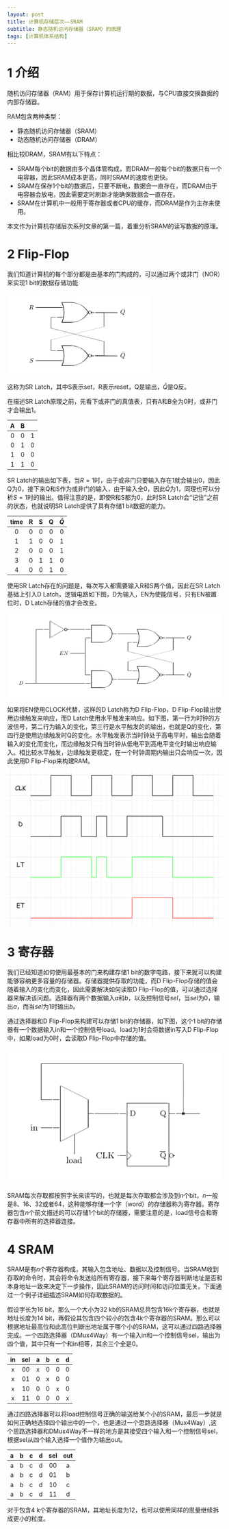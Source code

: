 ```yaml
---
layout: post
title: 计算机存储层次——SRAM
subtitle: 静态随机访问存储器（SRAM）的原理
tags: [计算机体系结构]
---
```


# 1 介绍

随机访问存储器（RAM）用于保存计算机运行期的数据，与CPU直接交换数据的内部存储器。

RAM包含两种类型：

- 静态随机访问存储器（SRAM）
- 动态随机访问存储器（DRAM）

相比较DRAM，SRAM有以下特点：

- SRAM每个bit的数据由多个晶体管构成，而DRAM一般每个bit的数据只有一个电容器，因此SRAM成本更高，同时SRAM的速度也更快。
- SRAM在保存1个bit的数据后，只要不断电，数据会一直存在，而DRAM由于电容器会放电，因此需要定时刷新才能确保数据会一直存在。
- SRAM在计算机中一般用于寄存器或者CPU的缓存，而DRAM是作为主存来使用。

本文作为计算机存储层次系列文章的第一篇，着重分析SRAM的读写数据的原理。

# 2 Flip-Flop

我们知道计算机的每个部分都是由基本的门构成的，可以通过两个或非门（NOR）来实现1 bit的数据存储功能

![SR Latch](/assets/memory_hierarchy/SR-latch.png)

这称为SR Latch，其中S表示set，R表示reset，Q是输出，$\bar{Q}$是Q反。

在描述SR Latch原理之前，先看下或非门的真值表，只有A和B全为0时，或非门才会输出1。

|A|B||
|:-:|:-:|:-:|
|0|0|1|
|0|1|0|
|1|0|0|
|1|1|0|

SR Latch的输出如下表，当$R=1$时，由于或非门只要输入存在1就会输出0，因此Q为0，接下来Q和S作为或非门的输入，由于输入全0，因此$\bar{Q}$为1，同理也可以分析$S=1$时的输出。值得注意的是，即使R和S都为0，此时SR Latch会“记住”之前的状态，也就说明SR Latch提供了具有存储1 bit数据的能力。

|time|R|S|Q|$\bar{Q}$|
|:-:|:-:|:-:|:-:|:-:|
|0|0|0|0|0|
|1|1|0|0|1|
|2|0|0|0|1|
|3|0|1|1|0|
|4|0|0|1|0|

使用SR Latch存在的问题是，每次写入都需要输入R和S两个值，因此在SR Latch基础上引入D Latch，逻辑电路如下图，D为输入，EN为使能信号，只有EN被置位时，D Latch存储的值才会改变。

![D Latch](/assets/memory_hierarchy/D-latch.png)

如果将EN使用CLOCK代替，这样的D Latch称为D Flip-Flop，D Flip-Flop输出使用边缘触发来响应，而D Latch使用水平触发来响应。如下图，第一行为时钟的方波信号，第二行为输入的变化，第三行是水平触发的的输出，也就是Q的变化，第四行是使用边缘触发时Q的变化。水平触发表示当时钟处于高电平时，输出会随着输入的变化而变化，而边缘触发只有当时钟从低电平到高电平变化时输出响应输入。相比较水平触发，边缘触发更稳定，在一个时钟周期内输出只会响应一次，因此使用D Flip-Flop来构建RAM。

![](/assets/memory_hierarchy/D-Flip-Flop.png)

# 3 寄存器

我们已经知道如何使用最基本的门来构建存储1 bit的数字电路，接下来就可以构建能够容纳更多容量的存储器。存储器提供存取的功能，而D Flip-Flop存储的值会随着输入的变化而变化，因此需要解决如何读取D Flip-Flop的值，可以通过选择器来解决该问题。选择器有两个数据输入$a$和$b$，以及控制信号$sel$，当$sel$为0，输出$a$，而当$sel$为1时输出$b$。

通过选择器和D Flip-Flop来构建可以存储1 bit的存储器，如下图，这个1 bit的存储器有一个数据输入$\mathrm{in}$和一个控制信号$\mathrm{load}$。$\mathrm{load}$为1时会将数据$\mathrm{in}$写入D Flip-Flop中，如果$\mathrm{load}$为0时，会读取D Flip-Flop中存储的值。

![bit](/assets/memory_hierarchy/bit.png)

SRAM每次存取都按照字长来读写的，也就是每次存取都会涉及到$n$个bit，$n$一般是8、16、32或者64，这种能够存储一个字（word）的存储器称为寄存器。寄存器包含$n$个前文描述的可以存储1个bit的存储器，需要注意的是，$\mathrm{load}$信号会和寄存器中所有的选择器连接。

# 4 SRAM
SRAM是有$n$个寄存器构成，其输入包含地址、数据以及控制信号。当SRAM收到存取的命令时，其会将命令发送给所有寄存器，接下来每个寄存器判断地址是否和本身地址一致来决定下一步操作，因此SRAM的访问时间和访问位置无关。下面通过一个例子详细描述SRAM如何存取数据的。

假设字长为16 bit，那么一个大小为32 kb的SRAM总共包含16k个寄存器，也就是地址长度为14 bit，再假设其包含四个较小的包含4k个寄存器的SRAM。那么可以根据地址最高位和此高位判断出地址属于哪个小的SRAM，这可以通过四路选择器完成。一个四路选择器（DMux4Way）有一个输入$\mathrm{in}$和一个控制信号$\mathrm{sel}$，输出为四个值，其中只有一个和$\mathrm{in}$相等，其余三个全是0。

|$\mathrm{in}$|$\mathrm{sel}$|$\mathrm{a}$|$\mathrm{b}$|$\mathrm{c}$|$\mathrm{d}$|
|:-:|:-:|:-:|:-:|:-:|:-:|
|$\mathrm{x}$|00|$\mathrm{x}$|0|0|0|
|$\mathrm{x}$|01|0|$\mathrm{x}$|0|0|
|$\mathrm{x}$|10|0|0|$\mathrm{x}$|0|
|$\mathrm{x}$|11|0|0|0|$\mathrm{x}$|

通过四路选择器可以将$\mathrm{load}$控制信号正确的输送给某个小的SRAM，最后一步就是如何正确地选择四个输出中的一个，也是通过一个思路选择器（Mux4Way）,这个思路选择器和DMux4Way不一样的地方是其接受四个输入和一个控制信号$\mathrm{sel}$，根据$\mathrm{sel}$从四个输入选择一个值作为输出$\mathrm{out}$。

|$\mathrm{a}$|$\mathrm{b}$|$\mathrm{c}$|$\mathrm{d}$|$\mathrm{sel}$|$\mathrm{out}$|
|:-:|:-:|:-:|:-:|:-:|:-:|
|$\mathrm{a}$|$\mathrm{b}$|$\mathrm{c}$|$\mathrm{d}$|00|$\mathrm{a}$|
|$\mathrm{a}$|$\mathrm{b}$|$\mathrm{c}$|$\mathrm{d}$|01|$\mathrm{b}$|
|$\mathrm{a}$|$\mathrm{b}$|$\mathrm{c}$|$\mathrm{d}$|10|$\mathrm{c}$|
|$\mathrm{a}$|$\mathrm{b}$|$\mathrm{c}$|$\mathrm{d}$|11|$\mathrm{d}$|

对于包含4 k个寄存器的SRAM，其地址长度为12，也可以使用同样的思量继续拆成更小的粒度。
